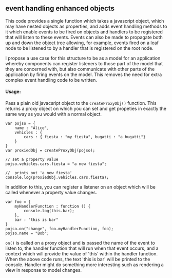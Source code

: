 
event handling enhanced objects
-------------------------------

This code provides a single function which takes a javascript object, which may have nested objects as properties, and adds event handling methods to it which
enable events to be fired on objects and handlers to be registered that will listen to these events. Events can also be made to propagate both up and down
the object tree allowing, for example, events fired on a leaf node to be listened to by a handler that is registered on the root node.

I propose a use case for this structure to be as a model for an application whereby components can register listeners to those part of the model that they are
concerned with, but also communicate with other parts of the application by firing events on the model. This removes the need
for extra complex event handling code to be written.

#### Usage:

Pass a plain old javacsript object to the `createProxyObj()` function. This returns a proxy object on which you can set and get propeties in exactly the same way as you would with a normal object.


    var pojso = {
        name : "Alice",
        vehicles : {
            cars : { fiesta : "my fiesta", bugatti : "a bugatti"}
        }
    }
    var proxiedObj = createProxyObj(pojso);

    // set a property value
    pojso.vehicles.cars.fiesta = "a new fiesta";

    //  prints out 'a new fiesta'
    console.log(proxiedObj.vehicles.cars.fiesta);

In addition to this, you can register a listener on an object which will be called whenever a property value changes.


    var foo = {
        myHandlerFunction : function () {
            console.log(this.bar);
        },
        bar : "this is bar"
    }
    pojso.on("change", foo.myHandlerFunction, foo);
    pojso.name = "Bob";




`on()` is called on a proxy object and is passed the name of the event to listen to, the handler function that will run when that
event occurs, and a context which will provide the value of 'this' within the handler function. When the above code runs, the text
'this is bar' will be printed to the console. Handler might do something more interesting such as rendering  a view in response to model
changes.